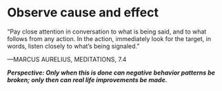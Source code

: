 # Observe cause and effect

“Pay close attention in conversation to what is being said, and to
what follows from any action. In the action, immediately look for
the target, in words, listen closely to what’s being signaled.”

—MARCUS AURELIUS, MEDITATIONS, 7.4

***Perspective: Only when this is done can negative behavior patterns be broken; only then can real life improvements be made.***